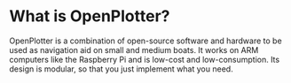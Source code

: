 What is OpenPlotter?
=======

OpenPlotter is a combination of open-source software and hardware to be used as navigation aid on small and medium boats. It works on ARM computers like the Raspberry Pi and is low-cost and low-consumption. Its design is modular, so that you just implement what you need.